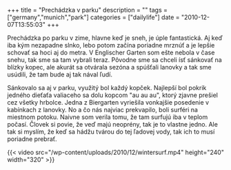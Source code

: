 +++
title = "Prechádzka v parku"
description = ""
tags = ["germany","munich","park"]
categories = ["dailylife"]
date = "2010-12-07T13:55:03"
+++

Prechádzka po parku v zime, hlavne keď je sneh, je úple fantastická. Aj keď iba kým nezapadne slnko,
lebo potom začína poriadne mrznúť a je lepšie schovať sa hoci aj do metra. V Englischer Garten som
ešte nebola v čase snehu, tak sme sa tam vybrali teraz. Pôvodne sme sa chceli ísť sánkovať na
blízky kopec, ale akurát sa otvárala sezóna a spúšťali lanovky a tak sme usúdili, že tam bude aj
tak nával ľudí.


Sánkovalo sa aj v parku, využitý bol každý kopček. Najlepší bol pokrik jedného dieťaťa valiaceho sa
dolu kopcom "au au au", ktorý zjavne prešiel cez všetky hrbolce. Jedna z Biergarten vyriešila
vonkajšie posedenie v kabínkach z lanovky. No a čo nás najviac prekvapilo, boli surféri na miestnom
potoku. Naivne som verila tomu, že tam surfujú iba v teplom počasí. Človek si povie, že veď majú
neoprény, tak je to vlastne jedno. Ale tak si myslím, že keď sa hádžu tvárou do tej ľadovej vody,
tak ich to musí poriadne prebrať.


{{< video src="/wp-content/uploads/2010/12/wintersurf.mp4" height="240" width="320" >}}

